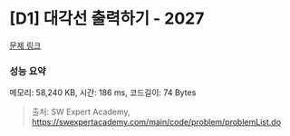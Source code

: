 # [D1] 대각선 출력하기 - 2027 

[문제 링크](https://swexpertacademy.com/main/code/problem/problemDetail.do?contestProbId=AV5QFuZ6As0DFAUq) 

### 성능 요약

메모리: 58,240 KB, 시간: 186 ms, 코드길이: 74 Bytes



> 출처: SW Expert Academy, https://swexpertacademy.com/main/code/problem/problemList.do